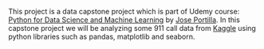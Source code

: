 This project is a data capstone project which is part of Udemy course: [Python for Data Science and Machine Learning](https://www.udemy.com/course/python-for-data-science-and-machine-learning-bootcamp/) by [Jose Portilla](https://www.udemy.com/user/joseportilla/). In this capstone project we will be analyzing some 911 call data from [Kaggle](https://www.kaggle.com/mchirico/montcoalert) using python libraries such as pandas, matplotlib and seaborn.

